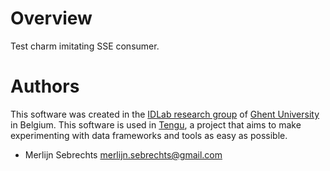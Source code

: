 # Overview

Test charm imitating SSE consumer.

# Authors

This software was created in the [IDLab research group](http://idlab.technology/) of [Ghent University](https://www.ugent.be/en) in Belgium. This software is used in [Tengu](https://tengu.io), a project that aims to make experimenting with data frameworks and tools as easy as possible.

* Merlijn Sebrechts <merlijn.sebrechts@gmail.com>
